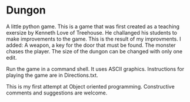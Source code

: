 # Dungon
A little python game.
This is a game that was first created as a teaching exersize by Kenneth Love of Treehouse. 
He challanged his students to make improvements to the game. This is the result of my improvments.
I added: A weapon, a key for the door that must be found. The monster chases the player. The size of the dungon can be changed with only one edit.

Run the game in a command shell. It uses ASCII graphics.
Instructions for playing the game are in Directions.txt.

This is my first attempt at Object oriented programming.
Constructive comments and suggestions are welcome.
